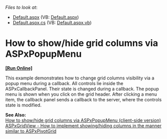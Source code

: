 <!-- default file list -->
*Files to look at*:

* [Default.aspx](./CS/WebSite/Default.aspx) (VB: [Default.aspx](./VB/WebSite/Default.aspx))
* [Default.aspx.cs](./CS/WebSite/Default.aspx.cs) (VB: [Default.aspx.vb](./VB/WebSite/Default.aspx.vb))
<!-- default file list end -->
# How to show/hide grid columns via ASPxPopupMenu
<!-- run online -->
**[[Run Online]](https://codecentral.devexpress.com/e1461/)**
<!-- run online end -->


<p>This example demonstrates how to change grid columns visibility via a popup menu during a callback. All controls lie inside the ASPxCallbackPanel. Their state is changed during a callback. The popup menu is shown when you click on the grid header. After clicking a menu item, the callback panel sends a callback to the server, where the controls state is modified.</p><p><strong>See Also:</strong><br />
<a href="https://www.devexpress.com/Support/Center/p/E3631">How to show/hide grid columns via ASPxPopupMenu (client-side version)</a><br />
<a href="https://www.devexpress.com/Support/Center/p/E3812">ASPxGridView - How to implement showing/hiding columns in the manner similar to ASPxPivotGrid</a></p>

<br/>


